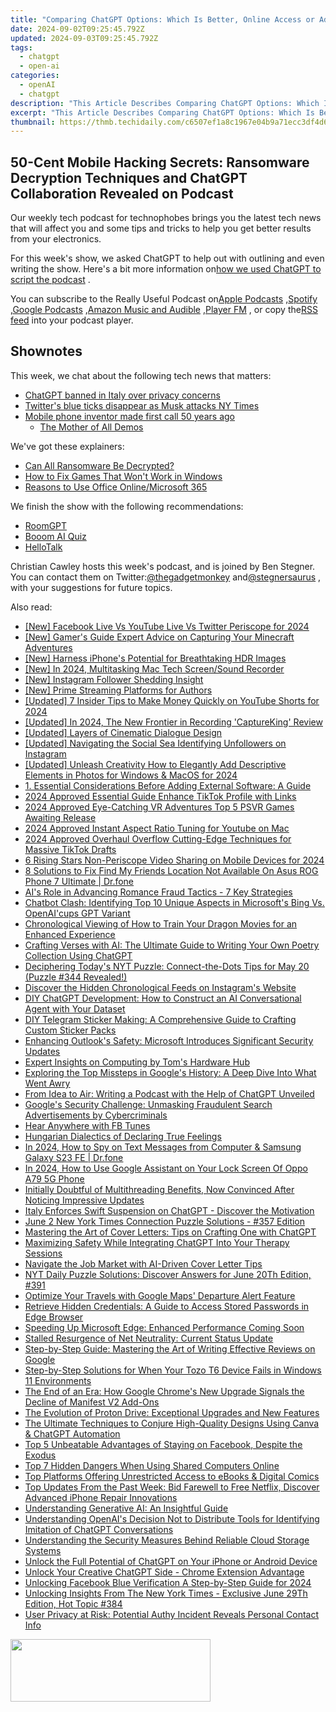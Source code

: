 ```yaml
---
title: "Comparing ChatGPT Options: Which Is Better, Online Access or Add-On Installations?"
date: 2024-09-02T09:25:45.792Z
updated: 2024-09-03T09:25:45.792Z
tags:
  - chatgpt
  - open-ai
categories:
  - openAI
  - chatgpt
description: "This Article Describes Comparing ChatGPT Options: Which Is Better, Online Access or Add-On Installations?"
excerpt: "This Article Describes Comparing ChatGPT Options: Which Is Better, Online Access or Add-On Installations?"
thumbnail: https://thmb.techidaily.com/c6507ef1a8c1967e04b9a71ecc3df4d6b245a64121c79bffee638bab85472f90.jpg
---
```


## 50-Cent Mobile Hacking Secrets: Ransomware Decryption Techniques and ChatGPT Collaboration Revealed on Podcast

 Our weekly tech podcast for technophobes brings you the latest tech news that will affect you and some tips and tricks to help you get better results from your electronics.

 For this week's show, we asked ChatGPT to help out with outlining and even writing the show. Here's a bit more information on[how we used ChatGPT to script the podcast](https://www.makeuseof.com/i-used-chatgpt-to-script-a-podcast-heres-what-happened/) .

 You can subscribe to the Really Useful Podcast on[Apple Podcasts](https://podcasts.apple.com/gb/podcast/the-really-useful-podcast/id1437847131?mt=2) ,[Spotify](https://open.spotify.com/show/283gDxLd6OTNEpRq6tN7ha) ,[Google Podcasts](https://www.google.com/podcasts?feed=aHR0cHM6Ly9hbmNob3IuZm0vcy8zMWJlNDcwL3BvZGNhc3QvcnNz) ,[Amazon Music and Audible](https://music.amazon.co.uk/podcasts/20ab73d4-5da2-46c7-a17f-dc6eb39bdb48/The-Really-Useful-Podcast) ,[Player FM](https://player.fm/series/the-really-useful-podcast-2491856) , or copy the[RSS feed](https://feeds.transistor.fm/the-really-useful-podcast) into your podcast player.

## Shownotes

This week, we chat about the following tech news that matters:

* [ChatGPT banned in Italy over privacy concerns](https://www.bbc.co.uk/news/technology-65139406)
* [Twitter's blue ticks disappear as Musk attacks NY Times](https://www.bbc.co.uk/news/technology-65156216)
* [Mobile phone inventor made first call 50 years ago](https://www.bbc.co.uk/news/technology-65112048)  
  * [The Mother of All Demos](https://www.youtube.com/watch?v=B6rKUf9DWRI)

We've got these explainers:

* [Can All Ransomware Be Decrypted?](https://www.makeuseof.com/can-all-ransomware-be-decrypted/)
* [How to Fix Games That Won't Work in Windows](https://www.makeuseof.com/fix-games-not-working-windows/)
* [Reasons to Use Office Online/Microsoft 365](https://www.makeuseof.com/tag/dont-pay-word-5-reasons-use-office-online/)

We finish the show with the following recommendations:

* [RoomGPT](http://https://www.roomgpt.io/)
* [Booom AI Quiz](https://booom.ai/)
* [HelloTalk](https://www.hellotalk.com/?lang=en)

 Christian Cawley hosts this week's podcast, and is joined by Ben Stegner. You can contact them on Twitter:[@thegadgetmonkey](https://twitter.com/thegadgetmonkey) and[@stegnersaurus](https://twitter.com/stegnersaurus) , with your suggestions for future topics.


<ins class="adsbygoogle"
     style="display:block"
     data-ad-format="autorelaxed"
     data-ad-client="ca-pub-7571918770474297"
     data-ad-slot="1223367746"></ins>



<ins class="adsbygoogle"
     style="display:block"
     data-ad-client="ca-pub-7571918770474297"
     data-ad-slot="8358498916"
     data-ad-format="auto"
     data-full-width-responsive="true"></ins>

<span class="atpl-alsoreadstyle">Also read:</span>
<div><ul>
<li><a href="https://facebook-record-videos.techidaily.com/new-facebook-live-vs-youtube-live-vs-twitter-periscope-for-2024/"><u>[New] Facebook Live Vs YouTube Live Vs Twitter Periscope for 2024</u></a></li>
<li><a href="https://remote-screen-capture.techidaily.com/new-gamers-guide-expert-advice-on-capturing-your-minecraft-adventures/"><u>[New] Gamer's Guide  Expert Advice on Capturing Your Minecraft Adventures</u></a></li>
<li><a href="https://some-techniques.techidaily.com/new-harness-iphones-potential-for-breathtaking-hdr-images/"><u>[New] Harness iPhone's Potential for Breathtaking HDR Images</u></a></li>
<li><a href="https://video-screen-grab.techidaily.com/new-in-2024-multitasking-mac-tech-screensound-recorder/"><u>[New] In 2024, Multitasking Mac Tech  Screen/Sound Recorder</u></a></li>
<li><a href="https://instagram-videos.techidaily.com/new-instagram-follower-shedding-insight/"><u>[New] Instagram Follower Shedding Insight</u></a></li>
<li><a href="https://extra-skills.techidaily.com/new-prime-streaming-platforms-for-authors/"><u>[New] Prime Streaming Platforms for Authors</u></a></li>
<li><a href="https://youtube-data.techidaily.com/ed-7-insider-tips-to-make-money-quickly-on-youtube-shorts-for-2024/"><u>[Updated] 7 Insider Tips to Make Money Quickly on YouTube Shorts for 2024</u></a></li>
<li><a href="https://video-capture.techidaily.com/updated-in-2024-the-new-frontier-in-recording-captureking-review/"><u>[Updated] In 2024, The New Frontier in Recording  'CaptureKing' Review</u></a></li>
<li><a href="https://extra-skills.techidaily.com/updated-layers-of-cinematic-dialogue-design/"><u>[Updated] Layers of Cinematic Dialogue Design</u></a></li>
<li><a href="https://instagram-videos.techidaily.com/updated-navigating-the-social-sea-identifying-unfollowers-on-instagram/"><u>[Updated] Navigating the Social Sea  Identifying Unfollowers on Instagram</u></a></li>
<li><a href="https://fox-glue.techidaily.com/updated-unleash-creativity-how-to-elegantly-add-descriptive-elements-in-photos-for-windows-and-macos-for-2024/"><u>[Updated] Unleash Creativity  How to Elegantly Add Descriptive Elements in Photos for Windows & MacOS for 2024</u></a></li>
<li><a href="https://tech-hub.techidaily.com/1-essential-considerations-before-adding-external-software-a-guide/"><u>1. Essential Considerations Before Adding External Software: A Guide</u></a></li>
<li><a href="https://fox-info.techidaily.com/2024-approved-essential-guide-enhance-tiktok-profile-with-links/"><u>2024 Approved  Essential Guide  Enhance TikTok Profile with Links</u></a></li>
<li><a href="https://fox-http.techidaily.com/2024-approved-eye-catching-vr-adventures-top-5-psvr-games-awaiting-release/"><u>2024 Approved  Eye-Catching VR Adventures  Top 5 PSVR Games Awaiting Release</u></a></li>
<li><a href="https://youtube-docs.techidaily.com/approved-instant-aspect-ratio-tuning-for-youtube-on-mac/"><u>2024 Approved  Instant Aspect Ratio Tuning for Youtube on Mac</u></a></li>
<li><a href="https://some-guidance.techidaily.com/2024-approved-overhaul-overflow-cutting-edge-techniques-for-massive-tiktok-drafts/"><u>2024 Approved  Overhaul Overflow  Cutting-Edge Techniques for Massive TikTok Drafts</u></a></li>
<li><a href="https://extra-tips.techidaily.com/6-rising-stars-non-periscope-video-sharing-on-mobile-devices-for-2024/"><u>6 Rising Stars  Non-Periscope Video Sharing on Mobile Devices for 2024</u></a></li>
<li><a href="https://location-fake.techidaily.com/8-solutions-to-fix-find-my-friends-location-not-available-on-asus-rog-phone-7-ultimate-drfone-by-drfone-virtual-android/"><u>8 Solutions to Fix Find My Friends Location Not Available On Asus ROG Phone 7 Ultimate | Dr.fone</u></a></li>
<li><a href="https://tech-hub.techidaily.com/ais-role-in-advancing-romance-fraud-tactics-7-key-strategies/"><u>AI's Role in Advancing Romance Fraud Tactics - 7 Key Strategies</u></a></li>
<li><a href="https://tech-hub.techidaily.com/chatbot-clash-identifying-top-10-unique-aspects-in-microsofts-bing-vs-openaicups-gpt-variant/"><u>Chatbot Clash: Identifying Top 10 Unique Aspects in Microsoft's Bing Vs. OpenAI'cups GPT Variant</u></a></li>
<li><a href="https://techtrends.techidaily.com/chronological-viewing-of-how-to-train-your-dragon-movies-for-an-enhanced-experience/"><u>Chronological Viewing of How to Train Your Dragon Movies for an Enhanced Experience</u></a></li>
<li><a href="https://tech-hub.techidaily.com/crafting-verses-with-ai-the-ultimate-guide-to-writing-your-own-poetry-collection-using-chatgpt/"><u>Crafting Verses with AI: The Ultimate Guide to Writing Your Own Poetry Collection Using ChatGPT</u></a></li>
<li><a href="https://tech-hub.techidaily.com/deciphering-todays-nyt-puzzle-connect-the-dots-tips-for-may-20-puzzle-344-revealed/"><u>Deciphering Today's NYT Puzzle: Connect-the-Dots Tips for May 20 (Puzzle #344 Revealed!)</u></a></li>
<li><a href="https://tech-hub.techidaily.com/discover-the-hidden-chronological-feeds-on-instagrams-website/"><u>Discover the Hidden Chronological Feeds on Instagram's Website</u></a></li>
<li><a href="https://tech-hub.techidaily.com/diy-chatgpt-development-how-to-construct-an-ai-conversational-agent-with-your-dataset/"><u>DIY ChatGPT Development: How to Construct an AI Conversational Agent with Your Dataset</u></a></li>
<li><a href="https://tech-hub.techidaily.com/diy-telegram-sticker-making-a-comprehensive-guide-to-crafting-custom-sticker-packs/"><u>DIY Telegram Sticker Making: A Comprehensive Guide to Crafting Custom Sticker Packs</u></a></li>
<li><a href="https://tech-hub.techidaily.com/enhancing-outlooks-safety-microsoft-introduces-significant-security-updates/"><u>Enhancing Outlook's Safety: Microsoft Introduces Significant Security Updates</u></a></li>
<li><a href="https://hardware-help.techidaily.com/expert-insights-on-computing-by-toms-hardware-hub/"><u>Expert Insights on Computing by Tom's Hardware Hub</u></a></li>
<li><a href="https://tech-hub.techidaily.com/exploring-the-top-missteps-in-googles-history-a-deep-dive-into-what-went-awry/"><u>Exploring the Top Missteps in Google's History: A Deep Dive Into What Went Awry</u></a></li>
<li><a href="https://tech-hub.techidaily.com/from-idea-to-air-writing-a-podcast-with-the-help-of-chatgpt-unveiled/"><u>From Idea to Air: Writing a Podcast with the Help of ChatGPT Unveiled</u></a></li>
<li><a href="https://tech-hub.techidaily.com/googles-security-challenge-unmasking-fraudulent-search-advertisements-by-cybercriminals/"><u>Google's Security Challenge: Unmasking Fraudulent Search Advertisements by Cybercriminals</u></a></li>
<li><a href="https://facebook-clips.techidaily.com/hear-anywhere-with-fb-tunes/"><u>Hear Anywhere with FB Tunes</u></a></li>
<li><a href="https://mondly-stories.techidaily.com/hungarian-dialectics-of-declaring-true-feelings/"><u>Hungarian Dialectics of Declaring True Feelings</u></a></li>
<li><a href="https://android-location-track.techidaily.com/in-2024-how-to-spy-on-text-messages-from-computer-and-samsung-galaxy-s23-fe-drfone-by-drfone-virtual-android/"><u>In 2024, How to Spy on Text Messages from Computer & Samsung Galaxy S23 FE | Dr.fone</u></a></li>
<li><a href="https://android-unlock.techidaily.com/in-2024-how-to-use-google-assistant-on-your-lock-screen-of-oppo-a79-5g-phone-by-drfone-android/"><u>In 2024, How to Use Google Assistant on Your Lock Screen Of Oppo A79 5G Phone</u></a></li>
<li><a href="https://tech-hub.techidaily.com/initially-doubtful-of-multithreading-benefits-now-convinced-after-noticing-impressive-updates/"><u>Initially Doubtful of Multithreading Benefits, Now Convinced After Noticing Impressive Updates</u></a></li>
<li><a href="https://tech-hub.techidaily.com/italy-enforces-swift-suspension-on-chatgpt-discover-the-motivation/"><u>Italy Enforces Swift Suspension on ChatGPT - Discover the Motivation</u></a></li>
<li><a href="https://tech-hub.techidaily.com/june-2-new-york-times-connection-puzzle-solutions-357-edition/"><u>June 2 New York Times Connection Puzzle Solutions - #357 Edition</u></a></li>
<li><a href="https://tech-hub.techidaily.com/mastering-the-art-of-cover-letters-tips-on-crafting-one-with-chatgpt/"><u>Mastering the Art of Cover Letters: Tips on Crafting One with ChatGPT</u></a></li>
<li><a href="https://tech-hub.techidaily.com/maximizing-safety-while-integrating-chatgpt-into-your-therapy-sessions/"><u>Maximizing Safety While Integrating ChatGPT Into Your Therapy Sessions</u></a></li>
<li><a href="https://tech-hub.techidaily.com/navigate-the-job-market-with-ai-driven-cover-letter-tips/"><u>Navigate the Job Market with AI-Driven Cover Letter Tips</u></a></li>
<li><a href="https://tech-hub.techidaily.com/nyt-daily-puzzle-solutions-discover-answers-for-june-20th-edition-391/"><u>NYT Daily Puzzle Solutions: Discover Answers for June 20Th Edition, #391</u></a></li>
<li><a href="https://tech-hub.techidaily.com/optimize-your-travels-with-google-maps-departure-alert-feature/"><u>Optimize Your Travels with Google Maps' Departure Alert Feature</u></a></li>
<li><a href="https://tech-hub.techidaily.com/retrieve-hidden-credentials-a-guide-to-access-stored-passwords-in-edge-browser/"><u>Retrieve Hidden Credentials: A Guide to Access Stored Passwords in Edge Browser</u></a></li>
<li><a href="https://tech-hub.techidaily.com/speeding-up-microsoft-edge-enhanced-performance-coming-soon/"><u>Speeding Up Microsoft Edge: Enhanced Performance Coming Soon</u></a></li>
<li><a href="https://tech-hub.techidaily.com/stalled-resurgence-of-net-neutrality-current-status-update/"><u>Stalled Resurgence of Net Neutrality: Current Status Update</u></a></li>
<li><a href="https://tech-hub.techidaily.com/step-by-step-guide-mastering-the-art-of-writing-effective-reviews-on-google/"><u>Step-by-Step Guide: Mastering the Art of Writing Effective Reviews on Google</u></a></li>
<li><a href="https://sound-issues.techidaily.com/step-by-step-solutions-for-when-your-tozo-t6-device-fails-in-windows-11-environments/"><u>Step-by-Step Solutions for When Your Tozo T6 Device Fails in Windows 11 Environments</u></a></li>
<li><a href="https://tech-hub.techidaily.com/the-end-of-an-era-how-google-chromes-new-upgrade-signals-the-decline-of-manifest-v2-add-ons/"><u>The End of an Era: How Google Chrome's New Upgrade Signals the Decline of Manifest V2 Add-Ons</u></a></li>
<li><a href="https://tech-hub.techidaily.com/the-evolution-of-proton-drive-exceptional-upgrades-and-new-features/"><u>The Evolution of Proton Drive: Exceptional Upgrades and New Features</u></a></li>
<li><a href="https://tech-hub.techidaily.com/the-ultimate-techniques-to-conjure-high-quality-designs-using-canva-and-chatgpt-automation/"><u>The Ultimate Techniques to Conjure High-Quality Designs Using Canva & ChatGPT Automation</u></a></li>
<li><a href="https://tech-hub.techidaily.com/top-5-unbeatable-advantages-of-staying-on-facebook-despite-the-exodus/"><u>Top 5 Unbeatable Advantages of Staying on Facebook, Despite the Exodus</u></a></li>
<li><a href="https://tech-hub.techidaily.com/top-7-hidden-dangers-when-using-shared-computers-online/"><u>Top 7 Hidden Dangers When Using Shared Computers Online</u></a></li>
<li><a href="https://tech-hub.techidaily.com/top-platforms-offering-unrestricted-access-to-ebooks-and-digital-comics/"><u>Top Platforms Offering Unrestricted Access to eBooks & Digital Comics</u></a></li>
<li><a href="https://tech-hub.techidaily.com/top-updates-from-the-past-week-bid-farewell-to-free-netflix-discover-advanced-iphone-repair-innovations/"><u>Top Updates From the Past Week: Bid Farewell to Free Netflix, Discover Advanced iPhone Repair Innovations</u></a></li>
<li><a href="https://tech-hub.techidaily.com/understanding-generative-ai-an-insightful-guide/"><u>Understanding Generative AI: An Insightful Guide</u></a></li>
<li><a href="https://tech-hub.techidaily.com/understanding-openais-decision-not-to-distribute-tools-for-identifying-imitation-of-chatgpt-conversations/"><u>Understanding OpenAI's Decision Not to Distribute Tools for Identifying Imitation of ChatGPT Conversations</u></a></li>
<li><a href="https://tech-hub.techidaily.com/understanding-the-security-measures-behind-reliable-cloud-storage-systems/"><u>Understanding the Security Measures Behind Reliable Cloud Storage Systems</u></a></li>
<li><a href="https://tech-hub.techidaily.com/unlock-the-full-potential-of-chatgpt-on-your-iphone-or-android-device/"><u>Unlock the Full Potential of ChatGPT on Your iPhone or Android Device</u></a></li>
<li><a href="https://tech-hub.techidaily.com/unlock-your-creative-chatgpt-side-chrome-extension-advantage/"><u>Unlock Your Creative ChatGPT Side - Chrome Extension Advantage</u></a></li>
<li><a href="https://facebook-video-content.techidaily.com/unlocking-facebook-blue-verification-a-step-by-step-guide-for-2024/"><u>Unlocking Facebook Blue Verification  A Step-by-Step Guide for 2024</u></a></li>
<li><a href="https://tech-hub.techidaily.com/unlocking-insights-from-the-new-york-times-exclusive-june-29th-edition-hot-topic-384/"><u>Unlocking Insights From The New York Times - Exclusive June 29Th Edition, Hot Topic #384</u></a></li>
<li><a href="https://tech-hub.techidaily.com/user-privacy-at-risk-potential-authy-incident-reveals-personal-contact-info/"><u>User Privacy at Risk: Potential Authy Incident Reveals Personal Contact Info</u></a></li>
</ul></div>

<!-- affiliate ads begin -->
<a href="https://proteahair.pxf.io/c/5597632/1983634/23621" target="_top" id="1983634"><img src="//a.impactradius-go.com/display-ad/23621-1983634" border="0" alt="" width="320" height="100"/></a><img height="0" width="0" src="https://imp.pxf.io/i/5597632/1983634/23621" style="position:absolute;visibility:hidden;" border="0" />
<!-- affiliate ads end -->